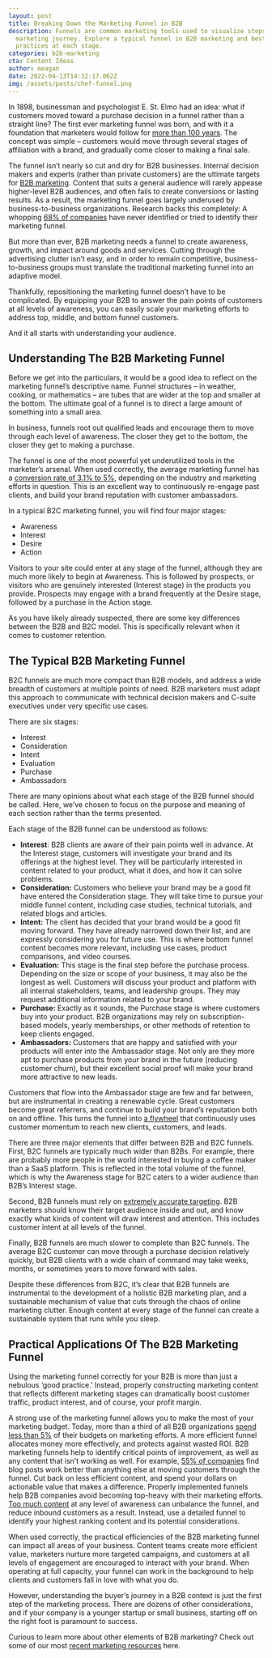 ```yaml
---
layout: post
title: Breaking Down the Marketing Funnel in B2B
description: Funnels are common marketing tools used to visualize steps in a
  marketing journey. Explore a typical funnel in B2B marketing and best
  practices at each stage.
categories: b2b-marketing
cta: Content Ideas
author: meagan
date: 2022-04-13T14:32:17.062Z
img: /assets/posts/chef-funnel.png
---
```

In 1898, businessman and psychologist E. St. Elmo had an idea: what if customers moved toward a purchase decision in a funnel rather than a straight line? The first ever marketing funnel was born, and with it a foundation that marketers would follow for [more than 100 years](https://www.getresponse.com/blog/sales-funnel). The concept was simple – customers would move through several stages of affiliation with a brand, and gradually come closer to making a final sale.

The funnel isn’t nearly so cut and dry for B2B businesses. Internal decision makers and experts (rather than private customers) are the ultimate targets for [B2B marketing](https://draft.dev/learn/the-b2b-saas-marketing-guide). Content that suits a general audience will rarely appease higher-level B2B audiences, and often fails to create conversions or lasting results. As a result, the marketing funnel goes largely underused by business-to-business organizations. Research backs this completely: A whopping [68% of companies](https://www.markinblog.com/sales-funnel-statistics/) have never identified or tried to identify their marketing funnel.

But more than ever, B2B marketing needs a funnel to create awareness, growth, and impact around goods and services. Cutting through the advertising clutter isn’t easy, and in order to remain competitive, business-to-business groups must translate the traditional marketing funnel into an adaptive model. 

Thankfully, repositioning the marketing funnel doesn’t have to be complicated. By equipping your B2B to answer the pain points of customers at all levels of awareness, you can easily scale your marketing efforts to address top, middle, and bottom funnel customers.

And it all starts with understanding your audience.

## Understanding The B2B Marketing Funnel

Before we get into the particulars, it would be a good idea to reflect on the marketing funnel’s descriptive name. Funnel structures – in weather, cooking, or mathematics – are tubes that are wider at the top and smaller at the bottom. The ultimate goal of a funnel is to direct a large amount of something into a small area.

In business, funnels root out qualified leads and encourage them to move through each level of awareness. The closer they get to the bottom, the closer they get to making a purchase.

The funnel is one of the most powerful yet underutilized tools in the marketer’s arsenal. When used correctly, the average marketing funnel has a [conversion rate of 3.1% to 5%](https://www.markinblog.com/sales-funnel-statistics/), depending on the industry and marketing efforts in question. This is an excellent way to continuously re-engage past clients, and build your brand reputation with customer ambassadors.

In a typical B2C marketing funnel, you will find four major stages:

* Awareness
* Interest
* Desire
* Action

Visitors to your site could enter at any stage of the funnel, although they are much more likely to begin at Awareness. This is followed by prospects, or visitors who are genuinely interested (Interest stage) in the products you provide. Prospects may engage with a brand frequently at the Desire stage, followed by a purchase in the Action stage.

As you have likely already suspected, there are some key differences between the B2B and B2C model. This is specifically relevant when it comes to customer retention.

## The Typical B2B Marketing Funnel

B2C funnels are much more compact than B2B models, and address a wide breadth of customers at multiple points of need. B2B marketers must adapt this approach to communicate with technical decision makers and C-suite executives under very specific use cases.

There are six stages:

* Interest
* Consideration
* Intent
* Evaluation
* Purchase
* Ambassadors

There are many opinions about what each stage of the B2B funnel should be called. Here, we’ve chosen to focus on the purpose and meaning of each section rather than the terms presented.

Each stage of the B2B funnel can be understood as follows:

* **Interest**: B2B clients are aware of their pain points well in advance. At the Interest stage, customers will investigate your brand and its offerings at the highest level. They will be particularly interested in content related to your product, what it does, and how it can solve problems.
* **Consideration:** Customers who believe your brand may be a good fit have entered the Consideration stage. They will take time to pursue your middle funnel content, including case studies, technical tutorials, and related blogs and articles.
* **Intent:** The client has decided that your brand would be a good fit moving forward. They have already narrowed down their list, and are expressly considering you for future use. This is where bottom funnel content becomes more relevant, including use cases, product comparisons, and video courses.
* **Evaluation:** This stage is the final step before the purchase process. Depending on the size or scope of your business, it may also be the longest as well. Customers will discuss your product and platform with all internal stakeholders, teams, and leadership groups. They may request additional information related to your brand.
* **Purchase:** Exactly as it sounds, the Purchase stage is where customers buy into your product. B2B organizations may rely on subscription-based models, yearly memberships, or other methods of retention to keep clients engaged.
* **Ambassadors:** Customers that are happy and satisfied with your products will enter into the Ambassador stage. Not only are they more apt to purchase products from your brand in the future (reducing customer churn), but their excellent social proof will make your brand more attractive to new leads.

Customers that flow into the Ambassador stage are few and far between, but are instrumental in creating a renewable cycle. Great customers become great referrers, and continue to build your brand’s reputation both on and offline. This turns the funnel into [a flywheel](https://www.britannica.com/technology/flywheel) that continuously uses customer momentum to reach new clients, customers, and leads.

There are three major elements that differ between B2B and B2C funnels. First, B2C funnels are typically much wider than B2Bs. For example, there are probably more people in the world interested in buying a coffee maker than a SaaS platform. This is reflected in the total volume of the funnel, which is why the Awareness stage for B2C caters to a wider audience than B2B’s Interest stage.

Second, B2B funnels must rely on [extremely accurate targeting](https://semgeeks.com/blog/b2b-vs-b2c-sales-funnel-defined-infographic/). B2B marketers should know their target audience inside and out, and know exactly what kinds of content will draw interest and attention. This includes customer intent at all levels of the funnel.

Finally, B2B funnels are much slower to complete than B2C funnels. The average B2C customer can move through a purchase decision relatively quickly, but B2B clients with a wide chain of command may take weeks, months, or sometimes years to move forward with sales.

Despite these differences from B2C, it’s clear that B2B funnels are instrumental to the development of a holistic B2B marketing plan, and a sustainable mechanism of value that cuts through the chaos of online marketing clutter. Enough content at every stage of the funnel can create a sustainable system that runs while you sleep.

## Practical Applications Of The B2B Marketing Funnel

Using the marketing funnel correctly for your B2B is more than just a nebulous ‘good practice.’ Instead, properly constructing marketing content that reflects different marketing stages can dramatically boost customer traffic, product interest, and of course, your profit margin.

A strong use of the marketing funnel allows you to make the most of your marketing budget. Today, more than a third of all B2B organizations [spend less than 5%](https://www.statista.com/statistics/780707/share-revenue-b2b-marketing/) of their budgets on marketing efforts. A more efficient funnel allocates money more effectively, and protects against wasted ROI.
B2B marketing funnels help to identify critical points of improvement, as well as any content that isn’t working as well. For example, [55% of companies](https://www.markinblog.com/sales-funnel-statistics/) find blog posts work better than anything else at moving customers through the funnel. Cut back on less efficient content, and spend your dollars on actionable value that makes a difference.
Properly implemented funnels help B2B companies avoid becoming top-heavy with their marketing efforts. [Too much content](https://www.gprsolutions.org/funnel-top-heavy/) at any level of awareness can unbalance the funnel, and reduce inbound customers as a result. Instead, use a detailed funnel to identify your highest ranking content and its potential considerations.

When used correctly, the practical efficiencies of the B2B marketing funnel can impact all areas of your business. Content teams create more efficient value, marketers nurture more targeted campaigns, and customers at all levels of engagement are encouraged to interact with your brand. When operating at full capacity, your funnel can work in the background to help clients and customers fall in love with what you do.

However, understanding the buyer’s journey in a B2B context is just the first step of the marketing process. There are dozens of other considerations, and if your company is a younger startup or small business, starting off on the right foot is paramount to success.

Curious to learn more about other elements of B2B marketing? Check out some of our most [recent marketing resources](https://draft.dev/learn/) here.